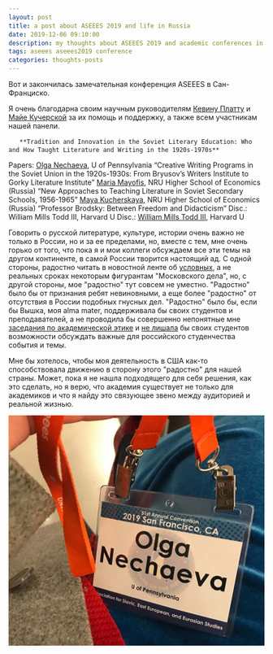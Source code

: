```yaml
---
layout: post
title: a post about ASEEES 2019 and life in Russia
date: 2019-12-06 09:10:00
description: my thoughts about ASEEES 2019 and academic conferences in general
tags: aseees aseees2019 conference
categories: thoughts-posts 
---
```


Вот и закончилась замечательная конференция ASEEES в Сан-Франциско.

Я очень благодарна своим научным руководителям [Кевину Платту](https://rees.sas.upenn.edu/people/kevin-mf-platt) и [Майе Кучерской](https://www.hse.ru/org/persons/135567) за их помощь и поддержку, а также всем участникам нашей панели.

       **Tradition and Innovation in the Soviet Literary Education: Who and How Taught Literature and Writing in the 1920s-1970s**
Papers: [Olga Nechaeva](https://www.onechaeva.com/), U of Pennsylvania
          “Creative Writing Programs in the Soviet Union in the 1920s-1930s: From Bryusov’s Writers Institute to Gorky Literature Institute”
        [Maria Mayofis](https://my.wlu.edu/directory/profile?ID=x15997), NRU Higher School of Economics (Russia)
          “New Approaches to Teaching Literature in Soviet Secondary Schools, 1956-1965”
        [Maya Kucherskaya](https://www.hse.ru/org/persons/135567), NRU Higher School of Economics (Russia)
        “Professor Brodsky: Between Freedom and Didacticism” Disc.: William Mills Todd III, Harvard U
Disc.: [William Mills Todd III](https://faculty.slavic.fas.harvard.edu/william-todd/home), Harvard U

Говорить о русской литературе, культуре, истории очень важно не только в России, но и за ее пределами, но, вместе с тем, мне очень горько от того, что пока я и мои коллеги обсуждаем все эти темы на другом континенте, в самой России творится настоящий ад. С одной стороны, радостно читать в новостной ленте об [условных](https://meduza.io/feature/2019/12/06/den-prigovorov-chetyrem-figurantam-moskovskogo-dela-glavnoe), а не реальных сроках некоторым фигурантам "Московского дела", но, с другой стороны, мое "радостно" тут совсем не уместно. "Радостно" было бы от признания ребят невиновными, а еще более "радостно" от отсутствия в России подобных гнусных дел. "Радостно" было бы, если бы Вышка, моя alma mater, поддерживала бы своих студентов и преподавателей, а не проводила бы совершенно непонятные мне [заседания по академической этике](https://www.facebook.com/journaldoxa/photos/a.1113975355352391/2542061459210433/?type=3&eid=ARCnNm-UKmFGH8JTyP4TPYEDLKUupA9RP4T1coGnFWtj_2icl9w1R5dA4qz2wIlVD35ovf-c9UG8A3wO) и [не лишала](https://doxajournal.ru/doxa_hse_2) бы своих студентов возможности обсуждать важные для российского студенчества события и темы.

Мне бы хотелось, чтобы моя деятельность в США как-то способствовала движению в сторону этого "радостно" для нашей страны. Может, пока я не нашла подходящего для себя решения, как это сделать, но я верю, что академия существует не только для академиков и что я найду это связующее звено между аудиторией и реальной жизнью.

![ASEEES badge](/assets/img/aseees2019_badge-min.jpeg)
